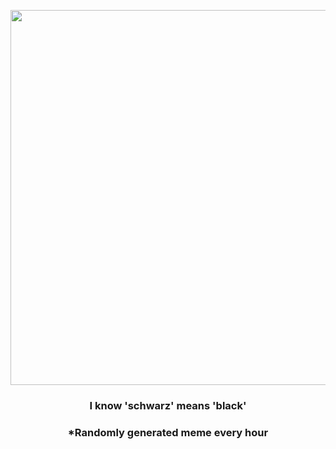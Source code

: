 <p align="center">
        <img src="https://i.redd.it/c1hbkc5mcjw91.png" width="600" height="600">
        </p>
        <h3 align="center">I know 'schwarz' means 'black'</h3>
        <h3 align="center">*Randomly generated meme every hour</h3>
    